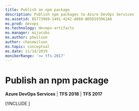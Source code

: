 ```yaml
---
title: Publish an npm package
description: Publish npm packages to Azure DevOps Services
ms.assetid: 85773969-1491-4242-A060-BD5D193961A0
ms.prod: devops
ms.technology: devops-artifacts
ms.manager: mijacobs
ms.author: phwilson
author: chasewilson
ms.topic: conceptual
ms.date: 11/14/2019
monikerRange: '>= tfs-2017'
---
```


# Publish an npm package

**Azure DevOps Services** | **TFS 2018** | **TFS 2017**

[!INCLUDE [](../_shared/npm/publish.md)]
